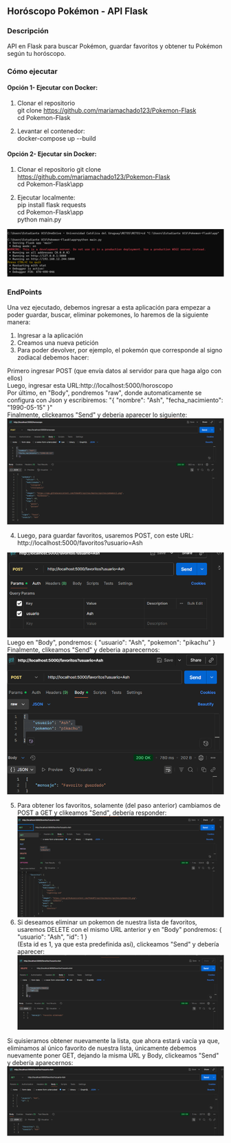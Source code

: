 ## Horóscopo Pokémon - API Flask
### Descripción
API en Flask para buscar Pokémon, guardar favoritos y obtener tu Pokémon según tu horóscopo.

### Cómo ejecutar
#### Opción 1- Ejecutar con Docker:
1. Clonar el repositorio                      
git clone https://github.com/mariamachado123/Pokemon-Flask                       
cd Pokemon-Flask


2. Levantar el contenedor:                    
docker-compose up --build
#### Opción 2- Ejecutar sin Docker:
1. Clonar el repositorio
git clone https://github.com/mariamachado123/Pokemon-Flask       
cd Pokemon-Flask\app


2. Ejecutar localmente:                   
pip install flask requests                
cd Pokemon-Flask\app                   
python main.py

![img.png](img.png)

### EndPoints

Una vez ejecutado, debemos ingresar a esta aplicación
para empezar a poder guardar, buscar, eliminar pokemones, 
lo haremos de la siguiente manera:

1. Ingresar a la aplicación
2. Creamos una nueva petición
3. Para poder devolver, por ejemplo, el pokemón que corresponde
al signo zodiacal debemos hacer:

Primero ingresar POST (que envía datos al servidor para que haga algo con ellos)             
Luego, ingresar esta URL:http://localhost:5000/horoscopo                                 
Por último, en "Body", pondremos "raw", donde automaticamente
se configura con Json y escribiremos:
"{            "nombre": "Ash",
  "fecha_nacimiento": "1990-05-15"
}"                                 
Finalmente, clickeamos "Send" y deberia aparecer lo siguiente:
![img.png](app/img.png)

4. Luego, para guardar favoritos, usaremos POST, con este URL:     
http://localhost:5000/favoritos?usuario=Ash

![img_2.png](app/img_2.png)
Luego en "Body", pondremos:
{
    "usuario": "Ash",
    "pokemon": "pikachu"
}                          
Finalmente, clikeamos "Send" y deberia aparecernos:
![img_3.png](app/img_3.png)

5. Para obtener los favoritos, solamente (del paso anterior) cambiamos de POST
a GET y clikeamos "Send", debería responder:
![img_4.png](app/img_4.png)
6. Si deseamos eliminar un pokemon de nuestra lista de favoritos, usaremos
DELETE con el mismo URL anterior y en "Body" pondremos:
{
    "usuario": "Ash",
    "id": 1
}                              
   (Esta id es 1, ya que esta predefinida así), clickeamos "Send" y debería aparecer:
![img_5.png](app/img_5.png)

Si quisieramos obtener nuevamente la lista, que ahora estará vacía ya que, 
eliminamos al único favorito de nuestra lista, únicamente debemos nuevamente poner GET, dejando
la misma URL y Body, clickeamos "Send" y debería aparecernos:
![img_6.png](app/img_6.png)


